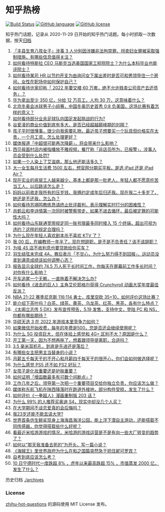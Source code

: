 # 知乎热榜
[![Build Status](https://github.com/ToWeLong/zhihu-hot-questions/workflows/CI/badge.svg)](https://github.com/ToWeLong/zhihu-hot-questions/actions)
[![GitHub language](https://img.shields.io/badge/language-golang-orange.svg)](https://golang.org/)
[![GitHub license](https://img.shields.io/github/license/ToWeLong/zhihu-hot-questions)](https://github.com/ToWeLong/zhihu-hot-questions/blob/main/LICENSE)

知乎热门话题，记录从 2020-11-29 日开始的知乎热门话题。每小时抓取一次数据，按天[归档](./archives)

<!-- BEGIN -->

1. [「丰县生育八孩女子」涉事 3 人分别因涉嫌非法拘禁罪、拐卖妇女罪被采取强制措施，有哪些信息值得关注？](https://www.zhihu.com/question/515815127)
1. [如何看待特斯拉 CEO 马斯克当选美国国家工程院院士？为什么本科毕业也能评院士？](https://www.zhihu.com/question/515729668)
1. [如何看待某司 HR 以节约开支为由询问女下属出差时是否可和男领导住一个房间，女性在职场中如何保护自己？](https://www.zhihu.com/question/515729861)
1. [如何看待许家印称「 2022 年要交楼 60 万套，绝不允许贱卖公司资产去还债务」？](https://www.zhihu.com/question/515599568)
1. [华为拿出至少 350 亿，分给 12 万员工，人均 30 万，这意味着什么？](https://www.zhihu.com/question/515056380)
1. [北京冬奥会冰球男子小组赛，中国冬奥历史首秀 0:8 负美国，这场比赛有着怎样的意义？](https://www.zhihu.com/question/515827894)
1. [如何看待部分业余足球队向国足发起挑战的行为?](https://www.zhihu.com/question/515436942)
1. [谷爱凌的商业价值到底有多大，是否已经超越巅峰期的刘翔？](https://www.zhihu.com/question/513763591)
1. [孩子平时很懂事，很少向我索要礼物，最近孩子想要买一个玩具但价格实在太贵，一个月工资，怎么处理更好？](https://www.zhihu.com/question/510965459)
1. [媒体报道「中超很可能再次降薪」，将会带来什么影响？](https://www.zhihu.com/question/515783615)
1. [西贝莜面村店内被指播放不雅视频，餐厅称「非店员所为，已报警」，涉事人员会受到什么处罚?](https://www.zhihu.com/question/515792068)
1. [如果一个人染上了艾滋病，那么他还能活多久？](https://www.zhihu.com/question/338355082)
1. [大一女生每月生活费 1500 左右，想官网分期买平板，是选 iPad 还是 iPad Air？](https://www.zhihu.com/question/515664976)
1. [现在实业的底层工人越来越少，基本上都是那一批老人，年轻人都不愿意吃苦当工人，以后路该怎么走？](https://www.zhihu.com/question/512158920)
1. [妈妈以前收走我所有的压岁钱，我俩约定成年后归还我。现在我二十多岁了，她还是不还我，怎么办？](https://www.zhihu.com/question/514808450)
1. [如何看待苏翊鸣教练恳请终止批评裁判，表示理解实时打分的困难性？](https://www.zhihu.com/question/515907326)
1. [肖鹤云和李诗情第一次同时被警察带走，如果不进去循环，最后被定罪的可能性大吗？](https://www.zhihu.com/question/511865974)
1. [如何看待山东联通宽带规定同一账号限最多同时接入 15 个终端，超出可视为违约？这样的规定合理吗？](https://www.zhihu.com/question/515705111)
1. [为什么现在年轻人喜欢剧本杀不喜欢 KTV 了？](https://www.zhihu.com/question/508676250)
1. [我 00 后，在编教师一年半了，现在想辞职，是不是不负责任？该不该辞职？](https://www.zhihu.com/question/515552606)
1. [为啥 4S 店不收利息也要贷款给你买车？](https://www.zhihu.com/question/403712854)
1. [羽生结弦未完成 4A，赛后表示「不甘心，为什么努力得不到回报」，运动员没拿到满意成绩该如何调整心态？](https://www.zhihu.com/question/515912400)
1. [报告显示全球约 74.5 万人死于长时间工作，你每天在屏幕前工作多长时间？对你有什么影响？](https://www.zhihu.com/question/515791359)
1. [开车追尾一个无赖，一直拖着不解决怎么办?](https://www.zhihu.com/question/515312401)
1. [如何看待《进击的巨人》主角艾伦耶格尔获得 Crunchyroll 动画大奖年度最佳反派？](https://www.zhihu.com/question/515745967)
1. [NBA 21-22 赛季尼克斯 116:114 勇士，库里空砍 35+10，如何评价这场比赛？](https://www.zhihu.com/question/515918028)
1. [能介绍下茶叶吗？白茶、绿茶、黄茶、乌龙茶、红茶、黑茶，各有什么特点？](https://www.zhihu.com/question/25557071)
1. [《太阁立志传 5 DX》发布宣传预告，5.19 发售，支持中文，登陆 PC 和 NS，你都有哪些期待？](https://www.zhihu.com/question/515719008)
1. [华硕天选 3 在 2022 年游戏本里竞争力如何？](https://www.zhihu.com/question/515607335)
1. [如果微信开始收费，每年的年费是500，您是否还会继续使用呢？](https://www.zhihu.com/question/378265004)
1. [为什么 5G 投资巨大，但在体验上感觉和 4G+ 区别不大？原因是什么？](https://www.zhihu.com/question/514129931)
1. [开工第一天，因为不想再拖了，想着跟领导提离职，合适吗？](https://www.zhihu.com/question/515003964)
1. [3.5 毫米耳机孔，到底是先进还是落后？](https://www.zhihu.com/question/447810768)
1. [有哪些女主把男主当替身的小说？](https://www.zhihu.com/question/383770385)
1. [月薪五千每天干的不开心和月薪四千每天干的很开心，你们会如何做选择呢？](https://www.zhihu.com/question/515615854)
1. [为什么感觉 PS5 还不如 PS2 好玩？](https://www.zhihu.com/question/478309024)
1. [女孩子是化妆重要还是护肤重要？](https://www.zhihu.com/question/515143669)
1. [如何证明「增函数最多有可数个间断点」?](https://www.zhihu.com/question/514408405)
1. [工作几年之后，领导第一次把一个重要项目交给你独立负责，你应该怎么做？](https://www.zhihu.com/question/508970647)
1. [媒体称东航飞机在陕西降落时在跑道外接地，部分构件受损，发生了什么？](https://www.zhihu.com/question/515909767)
1. [如何评价《一拳超人》漫画重制版 203 话？](https://www.zhihu.com/question/515830677)
1. [为什么 99% 的人推荐买奥迪 S4，现实中却没几个人买？](https://www.zhihu.com/question/515240293)
1. [在大学期间不谈恋爱真的会后悔吗？](https://www.zhihu.com/question/515874755)
1. [我23岁还能不能去读大学?](https://www.zhihu.com/question/515616640)
1. [世界首条仿生鲸鲨现身上海海昌海洋公园，能上浮下潜自主游动，还能搭载不同传感器，你觉得搭载些什么好呢？](https://www.zhihu.com/question/515575344)
1. [看最近米哈游游戏的情况，米哈游的游戏运营是不是有向一些大厂转变的趋势了？](https://www.zhihu.com/question/512647111)
1. [如何以“那天我准备去死的”为开头，写一篇小说？](https://www.zhihu.com/question/503420520)
1. [《海贼王》里世界政府为什么在和之国篇突然急于抓住妮可罗宾？](https://www.zhihu.com/question/512189901)
1. [自考到底应该怎么考？](https://www.zhihu.com/question/350385822)
1. [10 日宁德时代一度跌超 8% ，虎年以来最高跌超 15% ，市值蒸发 2000 亿，发生了什么？](https://www.zhihu.com/question/515767638)

<!-- END -->

历史归档 [./archives](./archives)


### License
[zhihu-hot-questions](https://github.com/towelong/zhihu-hot-questions) 的源码使用 MIT License 发布。